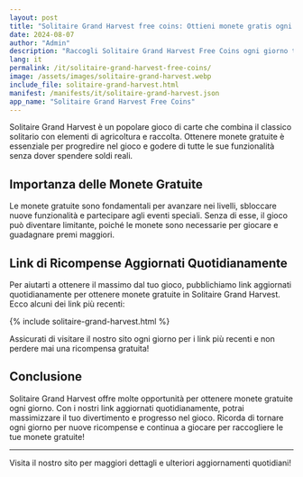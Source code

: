 ```yaml
---
layout: post
title: "Solitaire Grand Harvest free coins: Ottieni monete gratis ogni giorno"
date: 2024-08-07
author: "Admin"
description: "Raccogli Solitaire Grand Harvest Free Coins ogni giorno tramite i nostri link sicuri. Ottieni monete gratuite per giocare a Solitaire e sbloccare vantaggi unici."
lang: it
permalink: /it/solitaire-grand-harvest-free-coins/
image: /assets/images/solitaire-grand-harvest.webp
include_file: solitaire-grand-harvest.html
manifest: /manifests/it/solitaire-grand-harvest.json
app_name: "Solitaire Grand Harvest Free Coins"
---
```


Solitaire Grand Harvest è un popolare gioco di carte che combina il classico solitario con elementi di agricoltura e raccolta. Ottenere monete gratuite è essenziale per progredire nel gioco e godere di tutte le sue funzionalità senza dover spendere soldi reali.

## Importanza delle Monete Gratuite

Le monete gratuite sono fondamentali per avanzare nei livelli, sbloccare nuove funzionalità e partecipare agli eventi speciali. Senza di esse, il gioco può diventare limitante, poiché le monete sono necessarie per giocare e guadagnare premi maggiori.

## Link di Ricompense Aggiornati Quotidianamente

Per aiutarti a ottenere il massimo dal tuo gioco, pubblichiamo link aggiornati quotidianamente per ottenere monete gratuite in Solitaire Grand Harvest. Ecco alcuni dei link più recenti:

{% include solitaire-grand-harvest.html %}

Assicurati di visitare il nostro sito ogni giorno per i link più recenti e non perdere mai una ricompensa gratuita!

## Conclusione

Solitaire Grand Harvest offre molte opportunità per ottenere monete gratuite ogni giorno. Con i nostri link aggiornati quotidianamente, potrai massimizzare il tuo divertimento e progresso nel gioco. Ricorda di tornare ogni giorno per nuove ricompense e continua a giocare per raccogliere le tue monete gratuite!

---

Visita il nostro sito per maggiori dettagli e ulteriori aggiornamenti quotidiani!